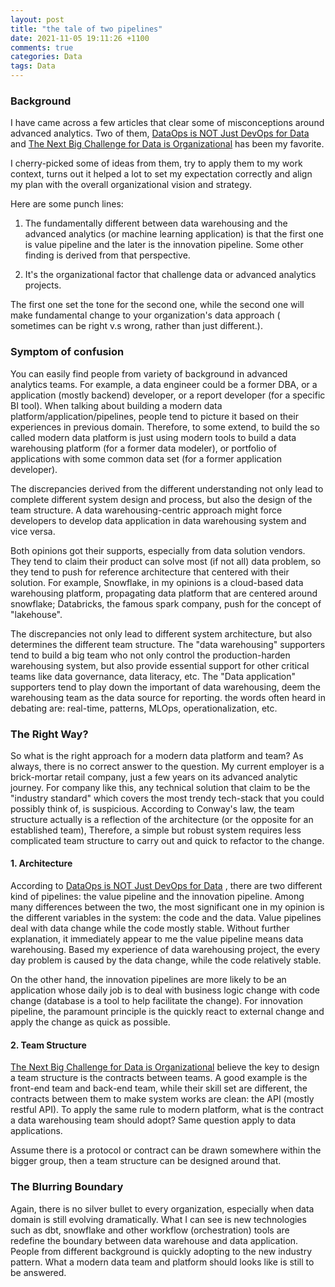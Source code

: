 ```yaml
---
layout: post
title: "the tale of two pipelines"
date: 2021-11-05 19:11:26 +1100
comments: true
categories: Data
tags: Data
---
```

### Background
I have came across a few articles that clear some of misconceptions around advanced analytics. Two of them, [DataOps is NOT Just DevOps for Data](https://medium.com/data-ops/dataops-is-not-just-devops-for-data-6e03083157b7) and [The Next Big Challenge for Data is Organizational](https://locallyoptimistic.com/post/the-next-big-challenge-for-data-is-organizational) has been my favorite.

I cherry-picked some of ideas from them, try to apply them to my work context, turns out it helped a lot to set my expectation correctly and align my plan with the overall organizational vision and strategy.

Here are some punch lines:

1. The fundamentally different between data warehousing and the advanced analytics (or machine learning application) is that the first one is value pipeline and the later is the innovation pipeline. Some other finding is derived from that perspective.

2. It's the organizational factor that challenge data or advanced analytics projects. 

The first one set the tone for the second one, while the second one will make fundamental change to your organization's data approach ( sometimes can be right v.s wrong, rather than just different.).

<!--more-->

### Symptom of confusion

You can easily find people from variety of background in advanced analytics teams. For example, a data engineer could be a former DBA, or a application (mostly backend) developer, or a report developer (for a specific BI tool). When talking about building a modern data platform/application/pipelines, people tend to picture it based on their experiences in previous domain. Therefore, to some extend, to build the so called modern data platform is just using modern tools to build a data warehousing platform (for a former data modeler), or portfolio of applications with some common data set (for a former application developer). 

The discrepancies derived from the different understanding not only lead to complete different system design and process, but also the design of the team structure. A data warehousing-centric approach might force developers to develop data application in data warehousing system and vice versa.

Both opinions got their supports, especially from data solution vendors. They tend to claim their product can solve most (if not all) data problem, so they tend to push for reference architecture that centered with their solution. For example, Snowflake, in my opinions is a cloud-based data warehousing platform, propagating data platform that are centered around snowflake; Databricks, the famous spark company, push for the concept of "lakehouse".

The discrepancies not only lead to different system architecture, but also determines the different team structure.  The "data warehousing" supporters tend to build a big team who not only control the production-harden warehousing system, but also provide essential support for other critical teams like data governance, data literacy, etc.  The "Data application" supporters tend to play down the important of data warehousing, deem the warehousing team as the data source for reporting. the words often heard in debating are: real-time, patterns, MLOps, operationalization, etc.

### The Right Way?

So what is the right approach for a modern data platform and team? As always, there is no correct answer to the question. My current employer is a brick-mortar retail company, just a few years on its advanced analytic journey.  For company like this, any technical solution that claim to be the "industry standard" which covers the most trendy tech-stack that you could possibly think of, is suspicious. According to Conway's law, the team structure actually is a reflection of the architecture (or the opposite for an established team), Therefore, a simple but robust system requires less complicated team structure to carry out and quick to refactor to the change.

#### 1. Architecture

According to [DataOps is NOT Just DevOps for Data](https://medium.com/data-ops/dataops-is-not-just-devops-for-data-6e03083157b7) , there are two different kind of pipelines: the value pipeline and the innovation pipeline. Among many differences between the two, the most significant one in my opinion is the different variables in the system: the code and the data. Value pipelines deal with data change while the code mostly stable. Without further explanation, it immediately appear to me the value pipeline means data warehousing. Based my experience of data warehousing project, the every day problem is caused by the data change, while the code relatively stable.

On the other hand, the innovation pipelines are more likely to be an application whose daily job is to deal with business logic change with code change (database is a tool to help facilitate the change). For innovation pipeline, the paramount principle is the quickly react to external change and apply the change as quick as possible.

#### 2. Team Structure

[The Next Big Challenge for Data is Organizational](https://locallyoptimistic.com/post/the-next-big-challenge-for-data-is-organizational/)  believe the key to design a team structure is the contracts between teams. A good example is the front-end team and back-end team, while their skill set are different, the contracts between them to make system works are clean: the API (mostly restful API). To apply the same rule to modern platform, what is the contract a data warehousing team should adopt? Same question apply to data applications.  

Assume there is a protocol or contract can be drawn somewhere within the bigger group, then a team structure can be designed around that. 

### The Blurring Boundary

Again, there is no silver bullet to every organization, especially when data domain is still evolving dramatically. What I can see is new technologies such as dbt, snowflake and other workflow (orchestration) tools are redefine the boundary between data warehouse and data application. People from different background is quickly adopting to the new industry pattern. What a modern data team and platform should looks like is still to be answered.